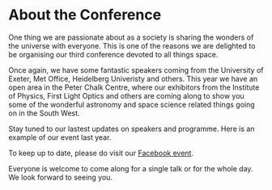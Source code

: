 # About the Conference

One thing we are passionate about as a society is sharing the wonders of the universe with everyone. 
This is one of the reasons we are delighted to be organising our third conference devoted to all things space.

Once again, we have some fantastic speakers coming from the University of Exeter, Met Office, Heidelberg Univeristy and others. This year we have an open area in the Peter Chalk Centre, where our exhibitors from the Institute of Physics, First Light Optics and others are coming along to show you some of the wonderful astronomy and space science related things going on in the South West. 

Stay tuned to our lastest updates on speakers and programme. Here is an example of our event last year. 

To keep up to date, please do visit our [Facebook event](https://www.facebook.com/events/145065299932425/).

Everyone is welcome to come along for a single talk or for the whole day. 
We look forward to seeing you. 